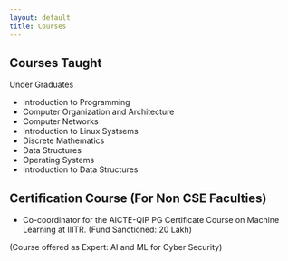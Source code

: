 ```yaml
---
layout: default
title: Courses
---
```

## Courses Taught  

Under Graduates

- Introduction to Programming 
- Computer Organization and Architecture
- Computer Networks
- Introduction to Linux Systsems
- Discrete Mathematics
- Data Structures
- Operating Systems
- Introduction to Data Structures
  
## Certification Course (For Non CSE Faculties)
- Co-coordinator for the AICTE-QIP PG Certificate Course on Machine Learning at IIITR. 
(Fund Sanctioned: 20 Lakh)

(Course offered as Expert: AI and ML for Cyber Security) 
